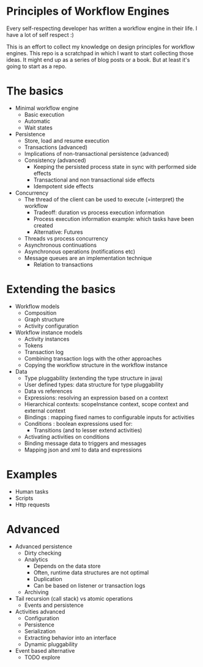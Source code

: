 # Principles of Workflow Engines

Every self-respecting developer has written a workflow engine in their life.  I have a lot of self respect :)

This is an effort to collect my knowledge on design principles for workflow engines.  This repo is a scratchpad 
in which I want to start collecting those ideas.  It might end up as a series of blog posts or a book.  But at 
least it's going to start as a repo.

# The basics 

* Minimal workflow engine
  * Basic execution
  * Automatic
  * Wait states
* Persistence
  * Store, load and resume execution
  * Transactions (advanced)
  * Implications of non-transactional persistence  (advanced)
  * Consistency (advanced)
    * Keeping the persisted process state in sync with performed side effects
    * Transactional and non transactional side effects
    * Idempotent side effects
* Concurrency
  * The thread of the client can be used to execute (=interpret) the workflow
    * Tradeoff: duration vs process execution information
    * Process execution information example: which tasks have been created
    * Alternative: Futures
  * Threads vs process concurrency
  * Asynchronous continuations
  * Asynchronous operations (notifications etc)
  * Message queues are an implementation technique
    * Relation to transactions

# Extending the basics

* Workflow models
  * Composition
  * Graph structure
  * Activity configuration  
* Workflow instance models
  * Activity instances
  * Tokens
  * Transaction log
  * Combining transaction logs with the other approaches
  * Copying the workflow structure in the workflow instance
* Data
  * Type pluggability (extending the type structure in java)
  * User defined types: data structure for type pluggability
  * Data vs references
  * Expressions: resolving an expression based on a context
  * Hierarchical contexts: scopeInstance context, scope context and external context   
  * Bindings : mapping fixed names to configurable inputs for activities
  * Conditions : boolean expressions used for:
    * Transitions (and to lesser extend activities)
  * Activating activities on conditions
  * Binding message data to triggers and messages
  * Mapping json and xml to data and expressions

# Examples
  
* Human tasks
* Scripts
* Http requests
    
# Advanced

* Advanced persistence
  * Dirty checking
  * Analytics
    * Depends on the data store
    * Often, runtime data structures are not optimal
    * Duplication  
    * Can be based on listener or transaction logs
  * Archiving
* Tail recursion (call stack) vs atomic operations
  * Events and persistence
* Activities advanced
  * Configuration
  * Persistence
  * Serialization
  * Extracting behavior into an interface
  * Dynamic pluggability
* Event based alternative
  * TODO explore
  
